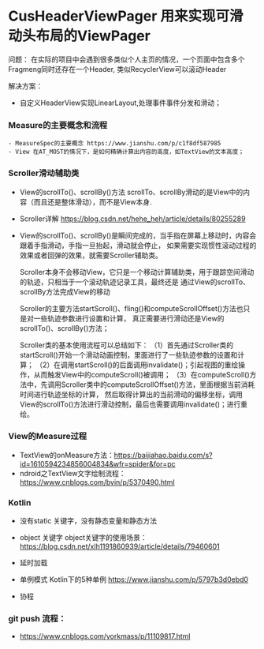 # CusHeaderViewPager 用来实现可滑动头布局的ViewPager

问题：
  在实际的项目中会遇到很多类似个人主页的情况，一个页面中包含多个Fragmeng同时还存在一个Header,
  类似RecyclerView可以滚动Header

解决方案：
 - 自定义HeaderView实现LinearLayout,处理事件事件分发和滑动；


### Measure的主要概念和流程
    - MeasureSpec的主要概念 https://www.jianshu.com/p/c1f8df587985
    - View 在AT_MOST的情况下，是如何精确计算出内容的高度，如TextView的文本高度；

### Scroller滑动辅助类

  - View的scrollTo()、scrollBy()方法 scrollTo、scrollBy滑动的是View中的内容（而且还是整体滑动），而不是View本身.

  - Scroller详解 https://blog.csdn.net/hehe_heh/article/details/80255289

  - View的scrollTo()、scrollBy()是瞬间完成的，当手指在屏幕上移动时，内容会跟着手指滑动，手指一旦抬起，滑动就会停止，
    如果需要实现惯性滚动过程的效果或者回弹的效果，就需要Scroller辅助类。

    Scroller本身不会移动View，它只是一个移动计算辅助类，用于跟踪空间滑动的轨迹，只相当于一个滚动轨迹记录工具，最终还是
    通过View的scrollTo、scrollBy方法完成View的移动

    Scroller的主要方法startScroll()、fling()和computeScrollOffset()方法也只是对一些轨迹参数进行设置和计算，
    真正需要进行滑动还是View的scrollTo()、scrollBy()方法；

    Scroller类的基本使用流程可以总结如下：
    （1）首先通过Scroller类的startScroll()开始一个滑动动画控制，里面进行了一些轨迹参数的设置和计算；
    （2）在调用startScroll()的后面调用invalidate()；引起视图的重绘操作，从而触发View中的computeScroll()被调用；
    （3）在computeScroll()方法中，先调用Scroller类中的computeScrollOffset()方法，里面根据当前消耗时间进行轨迹坐标的计算，
        然后取得计算出的当前滑动的偏移坐标，调用View的scrollTo()方法进行滑动控制，最后也需要调用invalidate()；进行重绘。


### View的Measure过程
   - TextView的onMeasure方法：https://baijiahao.baidu.com/s?id=1610594234856004834&wfr=spider&for=pc
   - ndroid之TextView文字绘制流程：https://www.cnblogs.com/bvin/p/5370490.html


### Kotlin
   - 没有static 关键字，没有静态变量和静态方法

   - object 关键字
     object关键字的使用场景：https://blog.csdn.net/xlh1191860939/article/details/79460601
   - 延时加载
   - 单例模式
     Kotlin下的5种单例 https://www.jianshu.com/p/5797b3d0ebd0
   - 协程

### git push 流程：
- https://www.cnblogs.com/yorkmass/p/11109817.html